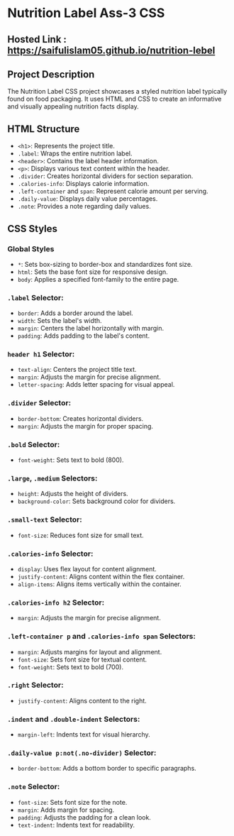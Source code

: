 # Nutrition Label Ass-3 CSS

## Hosted Link : https://saifulislam05.github.io/nutrition-lebel

## Project Description
The Nutrition Label CSS project showcases a styled nutrition label typically found on food packaging. It uses HTML and CSS to create an informative and visually appealing nutrition facts display.

## HTML Structure
- `<h1>`: Represents the project title.
- `.label`: Wraps the entire nutrition label.
- `<header>`: Contains the label header information.
- `<p>`: Displays various text content within the header.
- `.divider`: Creates horizontal dividers for section separation.
- `.calories-info`: Displays calorie information.
- `.left-container` and `span`: Represent calorie amount per serving.
- `.daily-value`: Displays daily value percentages.
- `.note`: Provides a note regarding daily values.

## CSS Styles

### Global Styles
- `*`: Sets box-sizing to border-box and standardizes font size.
- `html`: Sets the base font size for responsive design.
- `body`: Applies a specified font-family to the entire page.

### `.label` Selector:
- `border`: Adds a border around the label.
- `width`: Sets the label's width.
- `margin`: Centers the label horizontally with margin.
- `padding`: Adds padding to the label's content.

### `header h1` Selector:
- `text-align`: Centers the project title text.
- `margin`: Adjusts the margin for precise alignment.
- `letter-spacing`: Adds letter spacing for visual appeal.

### `.divider` Selector:
- `border-bottom`: Creates horizontal dividers.
- `margin`: Adjusts the margin for proper spacing.

### `.bold` Selector:
- `font-weight`: Sets text to bold (800).

### `.large`, `.medium` Selectors:
- `height`: Adjusts the height of dividers.
- `background-color`: Sets background color for dividers.

### `.small-text` Selector:
- `font-size`: Reduces font size for small text.

### `.calories-info` Selector:
- `display`: Uses flex layout for content alignment.
- `justify-content`: Aligns content within the flex container.
- `align-items`: Aligns items vertically within the container.

### `.calories-info h2` Selector:
- `margin`: Adjusts the margin for precise alignment.

### `.left-container p` and `.calories-info span` Selectors:
- `margin`: Adjusts margins for layout and alignment.
- `font-size`: Sets font size for textual content.
- `font-weight`: Sets text to bold (700).

### `.right` Selector:
- `justify-content`: Aligns content to the right.

### `.indent` and `.double-indent` Selectors:
- `margin-left`: Indents text for visual hierarchy.

### `.daily-value p:not(.no-divider)` Selector:
- `border-bottom`: Adds a bottom border to specific paragraphs.

### `.note` Selector:
- `font-size`: Sets font size for the note.
- `margin`: Adds margin for spacing.
- `padding`: Adjusts the padding for a clean look.
- `text-indent`: Indents text for readability.